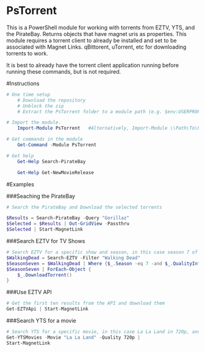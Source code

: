 PsTorrent
==========

This is a PowerShell module for working with torrents from EZTV, YTS, and the PirateBay.
Returns objects that have magnet uris as properties.
This module requires a torrent client to already be installed and set to be associated
with Magnet Links. qBittorent, uTorrent, etc for downloading torrents to work.

It is best to already have the torrent client application running before running these commands,
but is not required.

#Instructions

```powershell
# One time setup
    # Download the repository
    # Unblock the zip
    # Extract the PsTorrent folder to a module path (e.g. $env:USERPROFILE\Documents\WindowsPowerShell\Modules\)

# Import the module.
    Import-Module PsTorrent   #Alternatively, Import-Module \\Path\To\PsTorrent\PsTorrent.psm1

# Get commands in the module
    Get-Command -Module PsTorrent

# Get help
    Get-Help Search-PirateBay

    Get-Help Get-NewMovieRelease
```

#Examples


###Seaching the PirateBay
```PowerShell
# Search the PirateBay and Download the selected torrents

$Results = Search-PirateBay -Query "Gorillaz"
$Selected = $Results | Out-GridView -Passthru
$Selected | Start-MagnetLink


```

###Search EZTV for TV Shows
```PowerShell
# Search EZTV for a specific show and season, in this case season 7 of The Walking Dead and only 720p videos
$WalkingDead = Search-EZTV -Filter "Walking Dead"
$SeasonSeven = $WalkingDead | Where {$_.Season -eq 7 -and $_.QualityInfo -like "*720p*"}
$SeasonSeven | ForEach-Object {
    $_.DownloadTorrent()
}
```

###Use EZTV API
```PowerShell
# Get the first ten results from the API and download them
Get-EZTVApi | Start-MagnetLink
```

###Search YTS for a movie
```PowerShell
# Search YTS for a specific movie, in this case La La Land in 720p, and start a download of it.
Get-YTSMovies -Movie "La La Land" -Quality 720p |
Start-MagnetLink
```